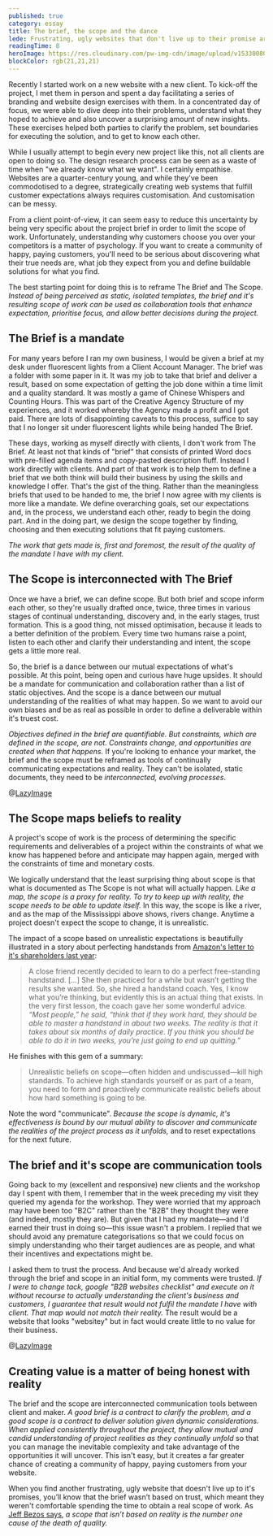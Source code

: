 ```yaml
---
published: true
category: essay
title: The brief, the scope and the dance
lede: Frustrating, ugly websites that don't live up to their promise are the result of a misunderstood brief and a lack of real scope. How can makers and clients work together to ensure better solutions? By reframing brief and scope as communication tools for collaboratively dealing with project realities as they unfold.
readingTime: 8
heroImage: https://res.cloudinary.com/pw-img-cdn/image/upload/v1533008018/okok/post-process-2a.jpg
blockColor: rgb(21,21,21)
---
```


Recently I started work on a new website with a new client. To kick-off the project, I met them in person and spent a day facilitating a series of branding and website design exercises with them. In a concentrated day of focus, we were able to dive deep into their problems, understand what they hoped to achieve and also uncover a surprising amount of new insights. These exercises helped both parties to clarify the problem, set boundaries for executing the solution, and to get to know each other.

<!-- I enjoyed listening to and leading the conversations that sprung forward from the exercises. -->

While I usually attempt to begin every new project like this, not all clients are open to doing so. The design research process can be seen as a waste of time when "we already know what we want". I certainly empathise. Websites are a quarter-century young, and while they've been commodotised to a degree, strategically creating web systems that fulfill customer expectations always requires customisation. And customisation can be messy.

<!-- There is an ever-evolving stack of tech and design knowledge at play, much of which holds great potential, but it is not easy to see which part should be applied where, and in a way that will benefit the business. -->

From a client point-of-view, it can seem easy to reduce this uncertainty by being very specific about the project brief in order to limit the scope of work. Unfortunately, understanding why customers choose you over your competitors is a matter of psychology. If you want to create a community of happy, paying customers, you'll need to be serious about discovering what their true needs are, what job they expect from you and define buildable solutions for what you find.

<!-- Otherwise, how else will they choose you over a competitor? -->

The best starting point for doing this is to reframe The Brief and The Scope. _Instead of being perceived as static, isolated templates, the brief and it's resulting scope of work can be used as collaboration tools that enhance expectation, prioritise focus, and allow better decisions during the project._

<!-- embrace [VUCA](https://en.wikipedia.org/wiki/Volatility,_uncertainty,_complexity_and_ambiguity) and  -->

<!-- acknowledge reality,  -->

## The Brief is a mandate

For many years before I ran my own business, I would be given a brief at my desk under fluorescent lights from a Client Account Manager. The brief was a folder with some paper in it. It was my job to take that brief and deliver a result, based on some expectation of getting the job done within a time limit and a quality standard. It was mostly a game of Chinese Whispers and Counting Hours. This was part of the Creative Agency Structure of my experiences, and it worked whereby the Agency made a profit and I got paid. There are lots of disappointing caveats to this process, suffice to say that I no longer sit under fluorescent lights while being handed The Brief.

These days, working as myself directly with clients, I don't work from The Brief. At least not that kinds of "brief" that consists of printed Word docs with pre-filled agenda items and copy-pasted description fluff. Instead I work directly with clients. And part of that work is to help them to define a brief that we both think will build their business by using the skills and knowledge I offer. That's the gist of the thing. Rather than the meaningless briefs that used to be handed to me, the brief I now agree with my clients is more like a mandate. We define overarching goals, set our expectations and, in the process, we understand each other, ready to begin the doing part. And in the doing part, we design the scope together by finding, choosing and then executing solutions that fit paying customers.

_The work that gets made is, first and foremost, the result of the quality of the mandate I have with my client._

<!-- It dictates the level of project understanding between us. -->

## The Scope is interconnected with The Brief

Once we have a brief, we can define scope. But both brief and scope inform each other, so they're usually drafted once, twice, three times in various stages of continual understanding, discovery and, in the early stages, trust formation. This is a good thing, not missed optimisation, because it leads to a better definition of the problem. Every time two humans raise a point, listen to each other and clarify their understanding and intent, the scope gets a little more real.

So, the brief is a dance between our mutual expectations of what's possible. At this point, being open and curious have huge upsides. It should be a mandate for communication and collaboration rather than a list of static objectives. And the scope is a dance between our mutual understanding of the realities of what may happen. So we want to avoid our own biases and be as real as possible in order to define a deliverable within it's truest cost.

_Objectives defined in the brief are quantifiable. But constraints, which are defined in the scope, are not. Constraints change, and opportunities are created when that happens._ If you're looking to enhance your market, the brief and the scope must be reframed as tools of continually communicating expectations and reality. They can't be isolated, static documents, they need to be _interconnected, evolving processes_.

<!-- (By the way, depending on the domain you’re involved in, people will refer to this flowing project process under codified terms like “Design Thinking” if you happen to be a designer of some kind, or “Agile” if you happen to be in software development). -->

@[LazyImage](src="https://res.cloudinary.com/pw-img-cdn/image/upload/v1530498752/okok/post-process-mississippi.jpg")

## The Scope maps beliefs to reality

A project's scope of work is the process of determining the specific requirements and deliverables of a project within the constraints of what we know has happened before and anticipate may happen again, merged with the constraints of time and monetary costs.

<!-- The scope is a model. Models attempt to describe what will happen in real life. But as [John D. Cook says](https://www.johndcook.com/blog/2012/01/24/boundary-conditions/): -->

<!-- > No model can take everything into account. You have to draw some box around that part of the world that you’re going to model and specify what happens when your imaginary box meets the rest of the universe. That’s the hard part. -->

We logically understand that the least surprising thing about scope is that what is documented as The Scope is not what will actually happen. _Like a map, the scope is a proxy for reality. To try to keep up with reality, the scope needs to be able to update itself._ In this way, the scope is like a river, and as the map of the Mississippi above shows, rivers change. Anytime a project doesn't expect the scope to change, it is unrealistic.

<!-- Emotionally, it always sucks when you find out the map is wrong.  -->

<!-- thus beware that "[any map you draw is liable to lead you astray](http://zenpundit.com/?p=59585)" -->

<!-- That our expectations don't match what happens is the cause of much of humanity's anguish. -->

The impact of a scope based on unrealistic expectations is beautifully illustrated in a story about perfecting handstands from [Amazon's letter to it's shareholders last year](https://www.sec.gov/Archives/edgar/data/1018724/000119312518121161/d456916dex991.htm):

> A close friend recently decided to learn to do a perfect free-standing handstand. […] She then practiced for a while but wasn’t getting the results she wanted. So, she hired a handstand coach. Yes, I know what you’re thinking, but evidently this is an actual thing that exists. In the very first lesson, the coach gave her some wonderful advice. _“Most people,” he said, “think that if they work hard, they should be able to master a handstand in about two weeks. The reality is that it takes about six months of daily practice. If you think you should be able to do it in two weeks, you’re just going to end up quitting.”_

He finishes with this gem of a summary:

> Unrealistic beliefs on scope—often hidden and undiscussed—kill high standards. To achieve high standards yourself or as part of a team, you need to form and proactively communicate realistic beliefs about how hard something is going to be.

Note the word "communicate". _Because the scope is dynamic, it's effectiveness is bound by our mutual ability to discover and communicate the realities of the project process as it unfolds,_ and to reset expectations for the next future.

<!-- Note the word "communicate". The Scope is a means of dealing with the reality of each project as you continually discover it. Getting The Scope as real as possible means thinking of it as a dynamic flow, not a static checklist. The Scope is bound by our mutual ability to communicate the realities of the project process as it unfolds, and to reset expectations for the future. -->

<!-- Note the word "communicate". The Scope is a means of dealing with the reality of each project as you continually discover it. Getting The Scope as real as possible means thinking of it as a dynamic flow, not a static checklist. The right scope is the sweet spot within delivery constraints such they create business value, and it is bound by our mutual ability to communicate the realities of the project process as it unfolds. -->

<!-- Communicating expectation is the showstopping constraint for all constraints. -->

## The brief and it's scope are communication tools

Going back to my (excellent and responsive) new clients and the workshop day I spent with them, I remember that in the week preceding my visit they queried my agenda for the workshop. They were worried that my approach may have been too "B2C" rather than the "B2B" they thought they were (and indeed, mostly they are). But given that I had my mandate—and I'd earned their trust in doing so—this issue wasn't a problem. I replied that we should avoid any premature categorisations so that we could focus on simply understanding who their target audiences are as people, and what their incentives and expectations might be.

I asked them to trust the process. And because we'd already worked through the brief and scope in an initial form, my comments were trusted. _If I were to change tack, google "B2B websites checklist" and execute on it without recourse to actually understanding the client's business and customers, I guarantee that result would not fulfil the mandate I have with client. That map would not match their reality._ The result would be a website that looks "websitey" but in fact would create little to no value for their business.

@[LazyImage](src="https://res.cloudinary.com/pw-img-cdn/image/upload/v1530498762/okok/post-process-russia.jpg")

## Creating value is a matter of being honest with reality

<!-- That person isn't a category, or a label, but a person. As Michael Wolff says on his [fantastic website](http://www.wolff.eu.com/): "we reach each of us before all of us".-->

The brief and the scope are interconnected communication tools between client and maker. _A good brief is a contract to clarify the problem, and a good scope is a contract to deliver solution given dynamic considerations. When applied consistently throughout the project, they allow mutual and candid understanding of project realities as they continually unfold_ so that you can manage the inevitable complexity and take advantage of the opportunities it will uncover. This isn't easy, but it creates a far greater chance of creating a community of happy, paying customers from your website.

When you find another frustrating, ugly website that doesn't live up to it's promises, you’ll know that the brief wasn’t based on trust, which meant they weren't comfortable spending the time to obtain a real scope of work. As [Jeff Bezos says](https://www.sec.gov/Archives/edgar/data/1018724/000119312518121161/d456916dex991.htm), _a scope that isn’t based on reality is the number one cause of the death of quality._

<!-- if you want to avoid being surprised when the project result doesn’t meet your expectations, ensure that you're working collaboratively and dynamically with -->

<!-- upfront to figure out right action. Prevention is always better than cure. -->

<!-- but it means the outcome stands a far greater chance of creating happy, paying customers from your website. -->
